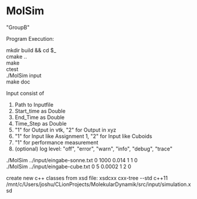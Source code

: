 MolSim
===

"GroupB"

Program Execution:

mkdir build && cd $_  
cmake ..  
make  
ctest  
./MolSim input  
make doc

Input consist of

1. Path to Inputfile
2. Start_time as Double
3. End_Time as Double
4. Time_Step as Double
5. "1" for Output in vtk, "2" for Output in xyz
6. "1" for Input like Assignment 1, "2" for Input like Cuboids
7. "1" for performance measurement
8. (optional) log level: "off", "error", "warn", "info", "debug", "trace"

./MolSim ../input/eingabe-sonne.txt 0 1000 0.014 1 1 0  
./MolSim ../input/eingabe-cube.txt 0 5 0.0002 1 2 0

create new c++ classes from xsd file:
xsdcxx cxx-tree --std c++11 /mnt/c/Users/joshu/CLionProjects/MolekularDynamik/src/input/simulation.xsd

